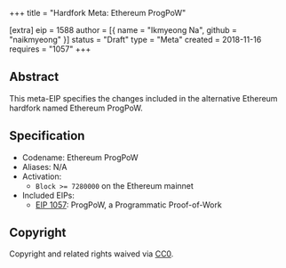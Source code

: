 +++
title = "Hardfork Meta: Ethereum ProgPoW"

[extra]
eip = 1588
author = [{ name = "Ikmyeong Na", github = "naikmyeong" }]
status = "Draft"
type = "Meta"
created = 2018-11-16
requires = "1057"
+++

## Abstract

This meta-EIP specifies the changes included in the alternative Ethereum hardfork named Ethereum ProgPoW.

## Specification

- Codename: Ethereum ProgPoW
- Aliases: N/A
- Activation:
  - `Block >= 7280000` on the Ethereum mainnet
- Included EIPs:
  - [EIP 1057](./eip-1057.md): ProgPoW, a Programmatic Proof-of-Work

## Copyright

Copyright and related rights waived via [CC0](https://creativecommons.org/publicdomain/zero/1.0/).
